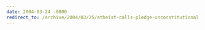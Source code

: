 ```yaml
---
date: 2004-03-24 -0800
redirect_to: /archive/2004/03/25/atheist-calls-pledge-unconstitutional.aspx/
---
```

